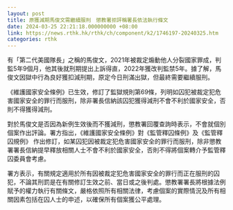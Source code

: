 ```yaml
---
layout: post
title: 原獲減期馬俊文需繼續服刑　懲教署拒評稱署長依法執行條文
date: 2024-03-25 22:21:18.000000000 +08:00
link: https://news.rthk.hk/rthk/ch/component/k2/1746197-20240325.htm
categories: rthk
---
```


有「第二代美國隊長」之稱的馬俊文，2021年被裁定煽動他人分裂國家罪成，判監5年9個月，他其後就刑期提出上訴得直，2022年獲改判監禁5年。據了解，馬俊文因獄中行為良好獲扣減刑期，原定今日刑滿出獄，但最終需要繼續服刑。 

《維護國家安全條例》已生效，修訂了監獄規則第69條，列明如囚犯被裁定犯危害國家安全的罪行而服刑，除非署長信納該囚犯獲得減刑不會不利於國家安全，否則不得獲得減刑。

對於馬俊文是否因為新例生效後而不獲減刑，懲教署回覆查詢時表示，不會就個別個案作出評論。署方指出，《維護國家安全條例》對《監管釋囚條例》及《監管釋囚規例》 作出修訂，如某囚犯因被裁定犯危害國家安全的罪行而服刑，除非懲教署署長信納提早釋放相關人士不會不利於國家安全，否則不得將個案轉介予監管釋囚委員會考慮。

署方表示，有關規定適用於所有因被裁定犯危害國家安全的罪行而正在服刑的囚犯，不論其刑罰是在有關修訂生效之前、當日或之後判處。懲教署署長將根據法例賦予的權力執行有關條文，嚴格依照所有相關法律，考慮個案的實際情況及所有相關因素包括在囚人士的申述，以確保所有個案獲公平處理。
